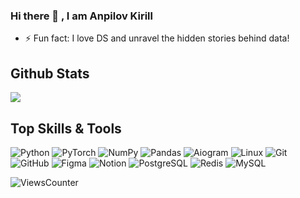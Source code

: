 ### Hi there 👋 , I am Anpilov Kirill 

<!--
**anpilove/anpilove** is a ✨ _special_ ✨ repository because its `README.md` (this file) appears on your GitHub profile.

Here are some ideas to get you started:

- 🔭 I’m currently working on ...
- 🌱 I’m currently learning ...
- 👯 I’m looking to collaborate on ...
- 🤔 I’m looking for help with ...
- 💬 Ask me about ...
- 📫 How to reach me: ...
- 😄 Pronouns: ...
- ⚡ Fun fact: ...
-->

- ⚡ Fun fact: I love DS and unravel the hidden stories behind data!








## Github Stats  
<div><img src="https://github-readme-stats.vercel.app/api?username=anpilove&show_icons=true&count_private=true&hide_border=true&theme=tokyonight"/></div>
<!-- <div><img src="https://github-readme-stats.vercel.app/api/top-langs/?username=anpilove&langs_count=10&hide_border=true&theme=tokyonight" alt="Top Languages" /></a> -->

## Top Skills & Tools
![Python](https://img.shields.io/badge/Python-%2320232a.svg?style=flat-square&logo=Python)
![PyTorch](https://img.shields.io/badge/PyTorch-%2320232a.svg?style=flat-square&logo=PyTorch)
![NumPy](https://img.shields.io/badge/NumPy-%2320232a.svg?style=flat-square&logo=NumPy)
![Pandas](https://img.shields.io/badge/Pandas-%2320232a.svg?style=flat-square&logo=Pandas)
![Aiogram](https://img.shields.io/badge/Aiogram-%2320232a.svg?style=flat-square&logo=Telegram)
![Linux](https://img.shields.io/badge/Linux-%2320232a?style=flat-square&logo=linux)
![Git](https://img.shields.io/badge/-Git-%2320232a?style=flat-square&logo=git)
![GitHub](https://img.shields.io/badge/-GitHub-%2320232a?style=flat-square&logo=github)
![Figma](https://img.shields.io/badge/-Figma-%2320232a?style=flat-square&logo=Figma)
![Notion](https://img.shields.io/badge/-Notion-%2320232a?style=flat-square&logo=Notion)
![PostgreSQL](https://img.shields.io/badge/-PostgreSQL-blue?style=flat&logo=postgresql&logoColor=black)
![Redis](https://img.shields.io/badge/Redis-%23DD0031.svg?style=flat&logo=redis&logoColor=white)
![MySQL](https://img.shields.io/badge/-MySQL-black?style=flat&logo=mysql&logoColor=white)

![ViewsCounter](https://komarev.com/ghpvc/?username=anpilove)

